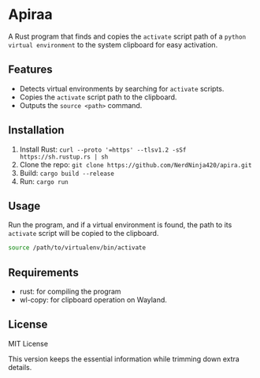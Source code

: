 # Apiraa

A Rust program that finds and copies the `activate` script path of a `python virtual environment` to the system clipboard for easy activation.

## Features

- Detects virtual environments by searching for `activate` scripts.
- Copies the `activate` script path to the clipboard.
- Outputs the `source <path>` command.

## Installation

1. Install Rust: `curl --proto '=https' --tlsv1.2 -sSf https://sh.rustup.rs | sh`
2. Clone the repo: `git clone https://github.com/NerdNinja420/apira.git`
3. Build: `cargo build --release`
4. Run: `cargo run`

## Usage

Run the program, and if a virtual environment is found, the path to its `activate` script will be copied to the clipboard.

```bash
source /path/to/virtualenv/bin/activate
```

## Requirements

- rust: for compiling the program
- wl-copy: for clipboard operation on Wayland. 

## License
MIT License

This version keeps the essential information while trimming down extra details.

